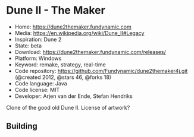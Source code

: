 # Dune II - The Maker

- Home: https://dune2themaker.fundynamic.com
- Media: https://en.wikipedia.org/wiki/Dune_II#Legacy
- Inspiration: Dune 2
- State: beta
- Download: https://dune2themaker.fundynamic.com/releases/
- Platform: Windows
- Keyword: remake, strategy, real-time
- Code repository: https://github.com/Fundynamic/dune2themaker4j.git (@created 2012, @stars 46, @forks 18)
- Code language: Java
- Code license: MIT
- Developer: Arjen van der Ende, Stefan Hendriks

Clone of the good old Dune II.
License of artwork?

## Building

